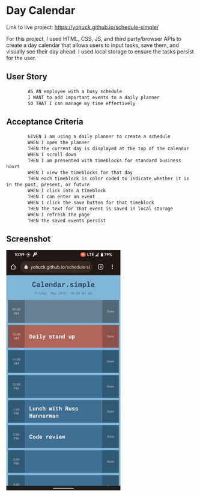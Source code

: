 # Day Calendar

Link to live project: https://yohuck.github.io/schedule-simple/

For this project, I used HTML, CSS, JS, and third party/browser APIs to create a day calendar that allows users to input tasks, save them, and visually see their day ahead. I used local storage to ensure the tasks persist for the user.

## User Story
            AS AN employee with a busy schedule
            I WANT to add important events to a daily planner
            SO THAT I can manage my time effectively
## Acceptance Criteria
            GIVEN I am using a daily planner to create a schedule
            WHEN I open the planner
            THEN the current day is displayed at the top of the calendar
            WHEN I scroll down
            THEN I am presented with timeblocks for standard business hours
            WHEN I view the timeblocks for that day
            THEN each timeblock is color coded to indicate whether it is in the past, present, or future
            WHEN I click into a timeblock
            THEN I can enter an event
            WHEN I click the save button for that timeblock
            THEN the text for that event is saved in local storage
            WHEN I refresh the page
            THEN the saved events persist

## Screenshot

![application screenshot](./calendar.gif "Application Screenshot")
